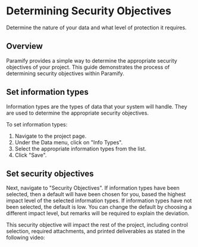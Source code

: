 # Determining Security Objectives
Determine the nature of your data and what level of protection it requires.

## Overview
Paramify provides a simple way to determine the appropriate security objectives of your project. This guide demonstrates the process of determining security objectives within Paramify.

<YouTube src="https://www.youtube.com/embed/AWFTn3oYzfg?si=Q8jaq-c4mnl6_Sia" />

## Set information types
Information types are the types of data that your system will handle. They are used to determine the appropriate security objectives. 

To set information types: 
1. Navigate to the project page.
2. Under the Data menu, click on "Info Types".
3. Select the appropriate information types from the list.
4. Click "Save".

## Set security objectives
Next, navigate to "Security Objectives". If information types have been selected, then a default will have been chosen for you, based the highest impact level of the selected information types. If information types have not been selected, the default is low. You can change the default by choosing a different impact level, but remarks will be required to explain the deviation.

This security objective will impact the rest of the project, including control selection, required attachments, and printed deliverables as stated in the following video:

<YouTube src="https://www.youtube.com/embed/Q8YuNTYlGck?si=oLs4fJI4GwLMOPC0"/>

